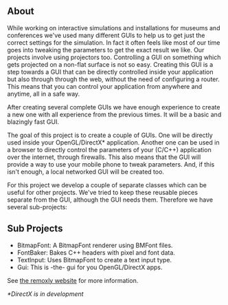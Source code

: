 ## About

While working on interactive simulations and installations for museums and 
conferences we've used many different GUIs to help us to get just the correct 
settings for the simulation. In fact it often feels like most of our time
goes into tweaking the parameters to get the exact result we like. Our projects 
involve using projectors too. Controlling a GUI on something which gets projected 
on a non-flat surface is not so easy. Creating this GUI is a step towards a GUI 
that can be directly controlled inside your application but also through 
through the web, without the need of configuring a router. This means that 
you can control your application from anywhere and anytime, all in a safe way. 

After creating several complete GUIs we have enough experience to create a new one
with all experience from the previous times. It will be a basic and blazingly 
fast GUI.

The goal of this project is to create a couple of GUIs. One will be 
directly used inside your OpenGL/DirectX* application. Another one can 
be used in a browser to directly control the parameters of your (C/C++)
application over the internet, through firewalls. This also means that the
GUI will provide a way to use your mobile phone to tweak parameters. And, 
if this isn't enough, a local networked GUI will be created too.

For this project we develop a couple of separate classes which can be
useful for other projects. We've tried to keep these reusable pieces
separate from the GUI, although the GUI needs them. Therefore we have
several sub-projects:

## Sub Projects

 - BitmapFont: A BitmapFont renderer using BMFont files. 
 - FontBaker: Bakes C++ headers with pixel and font data.
 - TextInput: Uses BitmapFont to create a text input type.
 - Gui: This is -the- gui for you OpenGL/DirectX apps.

See [the remoxly website](http://remoxly.roxlu.com) for more information.

_*DirectX is in development_






